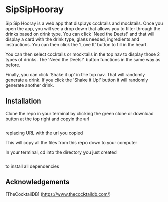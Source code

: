 # SipSipHooray
Sip Sip Hooray is a web app that displays cocktails and mocktails. Once you open the app, you will see a drop down that allows you to filter through the drinks based on drink type. You can click 'Need the Deets!' and that will display a card with the drink type, glass needed, ingredients and instructions. You can then click the 'Love It' button to fill in the heart.

You can then select cocktails or mocktails in the top nav to display those 2 types of drinks. The 'Need the Deets!' button functions in the same way as before.

Finally, you can click 'Shake it up' in the top nav. That will randomly generate a drink. If you click the 'Shake it Up!' button it will randomly generate another drink.

## Installation
Clone the repo in your terminal by clicking the green clone or download button at the top right and copyin the url

```git clone URL
```

replacing URL with the url you copied

This will copy all the files from this repo down to your computer

In your terminal, cd into the directory you just created

```npm install
```

to install all dependencies

## Acknowledgements

[TheCocktailDB] (https://www.thecocktaildb.com/)